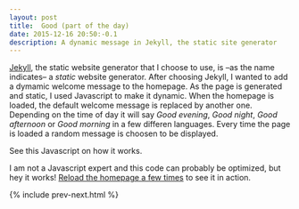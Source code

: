 ```yaml
---
layout: post
title:  Good (part of the day)
date: 2015-12-16 20:50:-0.1
description: A dynamic message in Jekyll, the static site generator
---
```

<a href="https://jekyllrb.com/">Jekyll</a>, the static website generator that I choose to use, is –as the name indicates– a <em>static</em> website generator. After choosing Jekyll, I wanted to add a dymamic welcome message to the homepage. As the page is generated and static, I used Javascript to make it dynamic. When the homepage is loaded, the default welcome message is replaced by another one. Depending on the time of day it will say <em>Good evening</em>, <em>Good night</em>, <em>Good afternoon</em> or <em>Good morning</em> in a few differen languages. Every time the page is loaded a random message is choosen to be displayed.

See this Javascript on how it works.
<script src="https://gist.github.com/jooplaan/1f4063c0d62f7597565b.js"></script>

I am not a Javascript expert and this code can probably be optimized, but hey it works! <a href="/">Reload the homepage a few times</a> to see it in action.



{% include prev-next.html %}
